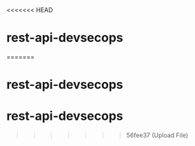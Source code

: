 <<<<<<< HEAD
# rest-api-devsecops
=======
# rest-api-devsecops
# rest-api-devsecops
>>>>>>> 56fee37 (Upload File)
